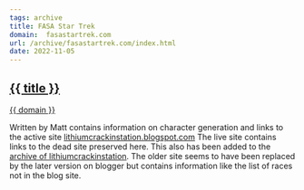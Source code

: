 ```yaml
---
tags: archive
title: FASA Star Trek
domain:  fasastartrek.com
url: /archive/fasastartrek.com/index.html
date: 2022-11-05
---
```

## [{{ title }}]({{url}})
[{{ domain }}]({{url}})

Written by Matt contains information on character generation and links to the active site [lithiumcrackinstation.blogspot.com](https://lithiumcrackingstation.blogspot.com/) The live site contains links to the dead site preserved here. This also has been added to the [archive of lithiumcrackinstation](/archive/fasastartrek.com/lithiumcrackingstation/custom-character-generation-for-fasa.html). The older site seems to have been replaced by the later version on blogger but contains information like the list of races not in the blog site. 

